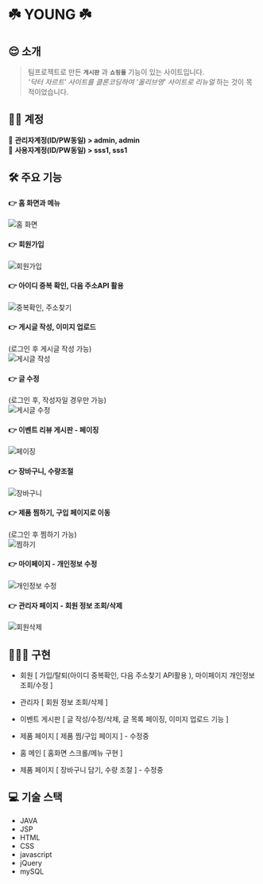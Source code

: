 ☘️ YOUNG ☘️
=============


## 😌 소개
> 팀프로젝트로 만든 **`게시판`** 과 **`쇼핑몰`** 기능이 있는 사이트입니다.   
> _'닥터 자르트' 사이트를 클론코딩하여 '올리브영' 사이트로 리뉴얼_ 하는 것이 목적이었습니다.       
      

    
## 👩‍🔧 계정        

🧐  **관리자계정(ID/PW동일)    >    admin,  admin**        
🙂  **사용자계정(ID/PW동일)    >    sss1,  sss1**        




## 🛠 주요 기능

#### 👉 홈 화면과 메뉴
![홈 화면](https://user-images.githubusercontent.com/62224851/98018218-a2542e00-1e43-11eb-887a-cfdfa2a67ee5.gif)

#### 👉 회원가입
![회원가입](https://user-images.githubusercontent.com/62224851/98022540-17763200-1e49-11eb-862e-fdfb7031cb2d.gif)

#### 👉 아이디 중복 확인, 다음 주소API 활용
![중복확인, 주소찾기](https://user-images.githubusercontent.com/62224851/98023694-a9326f00-1e4a-11eb-80ea-fa11549454ef.gif)

#### 👉 게시글 작성, 이미지 업로드     
(로그인 후 게시글 작성 가능)       
![게시글 작성](https://user-images.githubusercontent.com/62224851/98019814-8ea9c700-1e45-11eb-8f59-1df4c00ae826.gif)

#### 👉 글 수정     
(로그인 후, 작성자일 경우만 가능)      
![게시글 수정](https://user-images.githubusercontent.com/62224851/98021167-51463900-1e47-11eb-8b15-ab89d9c05b42.gif)

#### 👉 이벤트 리뷰 게시판 - 페이징
![페이징](https://user-images.githubusercontent.com/62224851/98026986-4abbbf80-1e4f-11eb-8bec-3309c9bcf051.gif)

#### 👉 장바구니, 수량조절
![장바구니](https://user-images.githubusercontent.com/62224851/98025013-81440b00-1e4c-11eb-8fb4-523eb6a7d819.gif)

#### 👉 제품 찜하기, 구입 페이지로 이동      
(로그인 후 찜하기 가능)       
![찜하기](https://user-images.githubusercontent.com/62224851/98025592-442c4880-1e4d-11eb-9367-0a19e2391ca7.gif)

#### 👉 마이페이지 - 개인정보 수정
![개인정보 수정](https://user-images.githubusercontent.com/62224851/98024459-b1d77500-1e4b-11eb-8c23-05ad41c9ce8c.gif)

#### 👉 관리자 페이지 - 회원 정보 조회/삭제
![회원삭제](https://user-images.githubusercontent.com/62224851/98026155-0bd93a00-1e4e-11eb-88d1-326be8045ee2.gif)
    
    
    
    
## 👩🏻‍💻 구현    

* 회원 [ 가입/탈퇴(아이디 중복확인, 다음 주소찾기 API활용 ), 마이페이지 개인정보 조회/수정 ]
* 관리자  [ 회원 정보 조회/삭제 ]

* 이벤트 게시판  [ 글 작성/수정/삭제, 글 목록 페이징, 이미지 업로드 기능 ]
* 제품 페이지    [ 제품 찜/구입 페이지 ] - 수정중

* 홈 메인      [ 홈화면 스크롤/메뉴 구현  ]
* 제품 페이지  [ 장바구니 담기, 수량 조절 ] - 수정중



    
## 💻 기술 스택     

* JAVA
* JSP
* HTML
* CSS
* javascript
* jQuery
* mySQL

